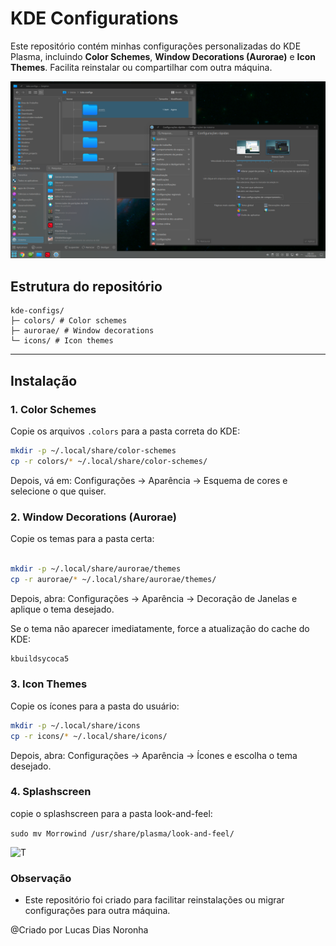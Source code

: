 # KDE Configurations

Este repositório contém minhas configurações personalizadas do KDE Plasma, incluindo **Color Schemes**, **Window Decorations (Aurorae)** e **Icon Themes**. Facilita reinstalar ou compartilhar com outra máquina.

![T](assets/kdeconfigs-preview/preview.png)


## Estrutura do repositório
```
kde-configs/
├─ colors/ # Color schemes
├─ aurorae/ # Window decorations
└─ icons/ # Icon themes
```

---

## Instalação

### 1. Color Schemes

Copie os arquivos `.colors` para a pasta correta do KDE:

```bash
mkdir -p ~/.local/share/color-schemes
cp -r colors/* ~/.local/share/color-schemes/
```

Depois, vá em: Configurações → Aparência → Esquema de cores e selecione o que quiser.

### 2. Window Decorations (Aurorae)

Copie os temas para a pasta certa:

```bash

mkdir -p ~/.local/share/aurorae/themes
cp -r aurorae/* ~/.local/share/aurorae/themes/
```

Depois, abra: Configurações → Aparência → Decoração de Janelas e aplique o tema desejado.

Se o tema não aparecer imediatamente, force a atualização do cache do KDE:

```bash
kbuildsycoca5
```

### 3. Icon Themes

Copie os ícones para a pasta do usuário:

```bash
mkdir -p ~/.local/share/icons
cp -r icons/* ~/.local/share/icons/
```

Depois, abra: Configurações → Aparência → Ícones e escolha o tema desejado.

### 4. Splashscreen


copie o splashscreen para  a pasta look-and-feel:

```sudo mv Morrowind /usr/share/plasma/look-and-feel/```

![T](assets/splashscreen-preview/preview.png)


### Observação

* Este repositório foi criado para facilitar reinstalações ou migrar configurações para outra máquina.


@Criado por Lucas Dias Noronha
